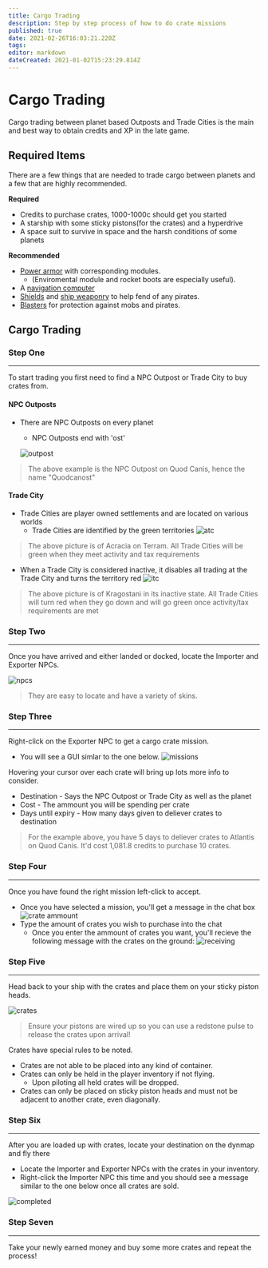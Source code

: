 ```yaml
---
title: Cargo Trading
description: Step by step process of how to do crate missions
published: true
date: 2021-02-26T16:03:21.220Z
tags: 
editor: markdown
dateCreated: 2021-01-02T15:23:29.814Z
---
```


# Cargo Trading
Cargo trading between planet based Outposts and Trade Cities is the main and best way to obtain credits and XP in the late game.

## Required Items
There are a few things that are needed to trade cargo between planets and a few that are highly recommended.

**Required**
   - Credits to purchase crates, 1000-1000c should get you started
   - A starship with some sticky pistons(for the crates) and a hyperdrive
   - A space suit to survive in space and the harsh conditions of some planets

**Recommended**
   - [Power armor](https://starlegacy.net/wiki/gear/power_gear)  with corresponding modules. 
     - (Enviromental module and rocket boots are especially useful).
   - A [navigation computer](https://starlegacy.net/wiki/starships/navigation_computer)
   - [Shields](https://starlegacy.net/wiki/starships/particle_shields) and [ship weaponry](https://starlegacy.net/wiki/starships/weapons) to help fend of any pirates.
   - [Blasters](https://starlegacy.net/wiki/gear/blasters) for protection against mobs and pirates.

## Cargo Trading
### Step One
---

To start trading you first need to find a NPC Outpost or Trade City to buy crates from.
#### NPC Outposts
-  There are NPC Outposts on every planet
   - NPC Outposts end with 'ost'

   ![outpost]
> The above example is the NPC Outpost on Quod Canis, hence the name "Quodcanost"
#### Trade City
- Trade Cities are player owned settlements and are located on various worlds
   - Trade Cities are identified by the green territories
	![atc]
> The above picture is of Acracia on Terram. All Trade Cities will be green when they meet activity and tax requirements

   - When a Trade City is considered inactive, it disables all trading at the Trade City and turns the territory red
	![itc]
> The above picture is of Kragostani in its inactive state. All Trade Cities will turn red when they go down and will go green once activity/tax requirements are met

### Step Two
---

Once you have arrived and either landed or docked, locate the Importer and Exporter NPCs.

![npcs]
> They are easy to locate and have a variety of skins.

### Step Three
---

Right-click on the Exporter NPC to get a cargo crate mission.
  - You will see a GUI simlar to the one below.
	![missions]

 Hovering your cursor over each crate will bring up lots more info to consider.
  - Destination - Says the NPC Outpost or Trade City as well as the planet
  - Cost - The ammount you will be spending per crate
  - Days until expiry - How many days given to deliever crates to destination
  > For the example above, you have 5 days to deliever crates to Atlantis on Quod Canis. It'd cost 1,081.8 credits to purchase 10 crates. 

### Step Four
---

Once you have found the right mission left-click to accept.
- Once you have selected a mission, you'll get a message in the chat box
	![crate ammount]
- Type the amount of crates you wish to purchase into the chat 
   - Once you enter the ammount of crates you want, you'll recieve the following message with the crates on the ground:
	![receiving]


### Step Five
---

 Head back to your ship with the crates and place them on your sticky piston heads.

![crates]
> Ensure your pistons are wired up so you can use a redstone pulse to release the crates upon arrival!

Crates have special rules to be noted.
- Crates are not able to be placed into any kind of container.
- Crates can only be held in the player inventory if not flying.
  - Upon piloting all held crates will be dropped.
- Crates can only be placed on sticky piston heads and must not be adjacent to another crate, even diagonally.

### Step Six
-----

After you are loaded up with crates, locate your destination on the dynmap and fly there
- Locate the Importer and Exporter NPCs with the crates in your inventory. 
- Right-click the Importer NPC this time and you should see a message similar to the one below once all crates are sold.

![completed]

### Step Seven
---
Take your newly earned money and buy some more crates and repeat the process!



   [outpost]: https://i.imgur.com/9e97OLX.png
   [npcs]: https://i.imgur.com/SVYDOVz.png
   [atc]: https://imgur.com/haRWVql.png
   [itc]: https://imgur.com/M63WA5D.png
   [missions]: https://imgur.com/5QB38pe.png
   [crate ammount]: https://imgur.com/odFxEPM.png
   [receiving]: https://imgur.com/8NxMe2I.png
   [crates]: https://i.imgur.com/TQb0FNR.png
   [completed]: https://imgur.com/vHpY0HJ.png